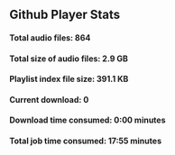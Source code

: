 ## Github Player Stats

#### **Total audio files**: 864

#### **Total size of audio files**: 2.9 GB

#### **Playlist index file size**: 391.1 KB

#### **Current download**: 0

#### **Download time consumed**: 0:00 minutes

#### **Total job time consumed**: 17:55 minutes